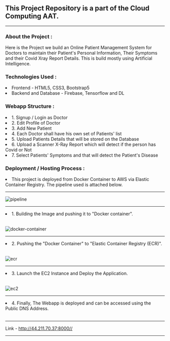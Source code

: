 <h2>This Project Repository is a part of the Cloud Computing AAT.</h2><hr>

<h3>About the Project :</h3>
Here is the Project we build an Online Patient Management System for Doctors to maintain their Patient's Personal Information, Their Symptoms and their Covid Xray 
Report Details. This is build mostly using Artificial Intelligence.

<h3>Technologies Used :</h3>
<li>Frontend - HTML5, CSS3, Bootstrap5 </li>
<li>Backend and Database - Firebase, Tensorflow and DL</li>

<h3>Webapp Structure :</h3>
<li>1. Signup / Login as Doctor</li>
<li>2. Edit Profile of Doctor</li>
<li>3. Add New Patient</li>
<li>4. Each Doctor shall have his own set of Patients' list</li>
<li>5. Upload Patients Details that will be stored on the Database</li>
<li>6. Upload a Scanner X-Ray Report which will detect if the person has Covid or Not</li>
<li>7. Select Patients' Symptoms and that will detect the Patient's Disease</li>

<h3>Deployment / Hosting Process :</h3>

<li>This project is deployed from Docker Container to AWS via Elastic Container Registry. The pipeline used is attached below.</li>
<hr>

![pipeline](https://user-images.githubusercontent.com/118289908/211181687-0aa0e69c-8f69-4667-8ccf-426749d996cb.png)

<hr>
<li> 1. Building the Image and pushing it to "Docker container".</li>
<br>

![docker-container](https://user-images.githubusercontent.com/118289908/211181754-6c960786-95d2-4fcb-86cd-7f9f18fe39f9.png)

<hr>
<li> 2. Pushing the "Docker Container" to "Elastic Container Registry (ECR)".</li>
<br>

![ecr](https://user-images.githubusercontent.com/118289908/211181812-b842517e-3fe1-49a1-9d12-26d378dcf896.png)

<hr>
<li> 3. Launch the EC2 Instance and Deploy the Application.</li>
<br>

![ec2](https://user-images.githubusercontent.com/118289908/211181853-5cbfc462-283c-4dcb-a76c-9675d6395cbe.png)

<hr>
<li> 4. Finally, The Webapp is deployed and can be accessed using the Public DNS Address.</li>
<br>
<hr>

Link - <a href="http://44.211.70.37:8000/">http://44.211.70.37:8000//</a><hr>

